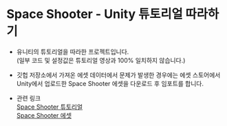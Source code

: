 # Space Shooter - Unity 튜토리얼 따라하기

- 유니티의 튜토리얼을 따라한 프로젝트입니다.  
  (일부 코드 및 설정값은 튜토리얼 영상과 100% 일치하지 않습니다.)
- 깃헙 저장소에서 가져온 에셋 데이터에서 문제가 발생한 경우에는 에셋 스토어에서  
Unity에서 업로드한 Space Shooter 에셋을 다운로드 후 임포트를 합니다.

- 관련 링크  
[Space Shooter 튜토리얼](https://unity3d.com/kr/learn/tutorials/s/space-shooter-tutorial)  
[Space Shooter 에셋](https://assetstore.unity.com/packages/essentials/tutorial-projects/space-shooter-tutorial-13866)

